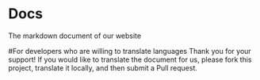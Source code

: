 # Docs
The markdown document of our website

#For developers who are willing to translate languages
Thank you for your support! If you would like to translate the document for us, please fork this project, translate it locally, and then submit a Pull request.
